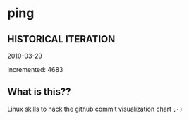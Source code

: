 # ping

## HISTORICAL ITERATION
2010-03-29

Incremented: 4683

## What is this?? 
Linux skills to hack the github commit visualization chart `;-)`
